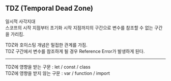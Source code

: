 ## TDZ (Temporal Dead Zone)

일시적 사각지대   
스코프의 시작 지점부터 초기화 시작 지점까지의 구간으로 변수를 참조할 수 없는 구간을 가리킴.

TDZ와 호이스팅 개념은 밀접한 관계를 가짐.   
TDZ 구간에서 변수를 참조하게 될 경우 Reference Error가 발생하게 된다.

***

TDZ에 영향을 받는 구문 : let / const / class   
TDZ에 영향을 받지 않는 구문 : var / function / import

